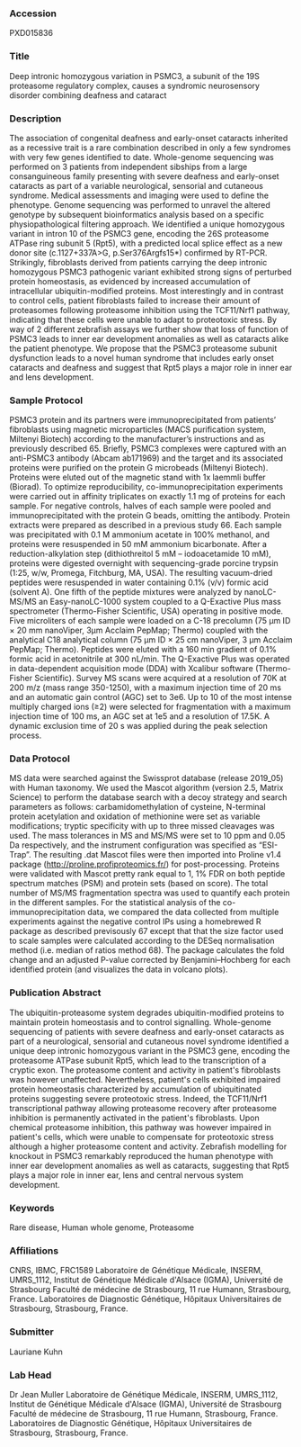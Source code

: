 ### Accession
PXD015836

### Title
Deep intronic homozygous variation in PSMC3, a subunit of the 19S proteasome regulatory complex, causes a syndromic neurosensory disorder combining deafness and cataract

### Description
The association of congenital deafness and early-onset cataracts inherited as a recessive trait is a rare combination described in only a few syndromes with very few genes identified to date. Whole-genome sequencing was performed on 3 patients from independent sibships from a large consanguineous family presenting with severe deafness and early-onset cataracts as part of a variable neurological, sensorial and cutaneous syndrome. Medical assessments and imaging were used to define the phenotype. Genome sequencing was performed to unravel the altered genotype by subsequent bioinformatics analysis based on a specific physiopathological filtering approach. We identified a unique homozygous variant in intron 10 of the PSMC3 gene, encoding the 26S proteasome ATPase ring subunit 5 (Rpt5), with a predicted local splice effect as a new donor site (c.1127+337A>G, p.Ser376Argfs15*) confirmed by RT-PCR. Strikingly, fibroblasts derived from patients carrying the deep intronic homozygous PSMC3 pathogenic variant exhibited strong signs of perturbed protein homeostasis, as evidenced by increased accumulation of intracellular ubiquitin-modified proteins. Most interestingly and in contrast to control cells, patient fibroblasts failed to increase their amount of proteasomes following proteasome inhibition using the TCF11/Nrf1 pathway, indicating that these cells were unable to adapt to proteotoxic stress. By way of 2 different zebrafish assays we further show that loss of function of PSMC3 leads to inner ear development anomalies as well as cataracts alike the patient phenotype. We propose that the PSMC3 proteasome subunit dysfunction leads to a novel human syndrome that includes early onset cataracts and deafness and suggest that Rpt5 plays a major role in inner ear and lens development.

### Sample Protocol
PSMC3 protein and its partners were immunoprecipitated from patients’ fibroblasts using magnetic microparticles (MACS purification system, Miltenyi Biotech) according to the manufacturer’s instructions and as previously described 65. Briefly, PSMC3 complexes were captured with an anti-PSMC3 antibody (Abcam ab171969) and the target and its associated proteins were purified on the protein G microbeads (Miltenyi Biotech). Proteins were eluted out of the magnetic stand with 1x laemmli buffer (Biorad). To optimize reproducibility, co-immunoprecipitation experiments were carried out in affinity triplicates on exactly 1.1 mg of proteins for each sample. For negative controls, halves of each sample were pooled and immunoprecipitated with the protein G beads, omitting the antibody. Protein extracts were prepared as described in a previous study 66. Each sample was precipitated with 0.1 M ammonium acetate in 100% methanol, and proteins were resuspended in 50 mM ammonium bicarbonate. After a reduction-alkylation step (dithiothreitol 5 mM – iodoacetamide 10 mM), proteins were digested overnight with sequencing-grade porcine trypsin (1:25, w/w, Promega, Fitchburg, MA, USA). The resulting vacuum-dried peptides were resuspended in water containing 0.1% (v/v) formic acid (solvent A). One fifth of the peptide mixtures were analyzed by nanoLC-MS/MS an Easy-nanoLC-1000 system coupled to a Q-Exactive Plus mass spectrometer (Thermo-Fisher Scientific, USA) operating in positive mode. Five microliters of each sample were loaded on a C-18 precolumn (75 μm ID × 20 mm nanoViper, 3µm Acclaim PepMap; Thermo) coupled with the analytical C18 analytical column (75 μm ID × 25 cm nanoViper, 3 µm Acclaim PepMap; Thermo). Peptides were eluted with a 160 min gradient of 0.1% formic acid in acetonitrile at 300 nL/min. The Q-Exactive Plus was operated in data-dependent acquisition mode (DDA) with Xcalibur software (Thermo-Fisher Scientific). Survey MS scans were acquired at a resolution of 70K at 200 m/z (mass range 350-1250), with a maximum injection time of 20 ms and an automatic gain control (AGC) set to 3e6. Up to 10 of the most intense multiply charged ions (≥2) were selected for fragmentation with a maximum injection time of 100 ms, an AGC set at 1e5 and a resolution of 17.5K. A dynamic exclusion time of 20 s was applied during the peak selection process.

### Data Protocol
MS data were searched against the Swissprot database (release 2019_05) with Human taxonomy. We used the Mascot algorithm (version 2.5, Matrix Science) to perform the database search with a decoy strategy and search parameters as follows: carbamidomethylation of cysteine, N-terminal protein acetylation and oxidation of methionine were set as variable modifications; tryptic specificity with up to three missed cleavages was used. The mass tolerances in MS and MS/MS were set to 10 ppm and 0.05 Da respectively, and the instrument configuration was specified as “ESI-Trap”. The resulting .dat Mascot files were then imported into Proline v1.4 package (http://proline.profiproteomics.fr/) for post-processing. Proteins were validated with Mascot pretty rank equal to 1, 1% FDR on both peptide spectrum matches (PSM) and protein sets (based on score). The total number of MS/MS fragmentation spectra was used to quantify each protein in the different samples. For the statistical analysis of the co-immunoprecipitation data, we compared the data collected from multiple experiments against the negative control IPs using a homebrewed R package as described previsously 67 except that that the size factor used to scale samples were calculated according to the DESeq normalisation method (i.e. median of ratios method 68). The package calculates the fold change and an adjusted P-value corrected by Benjamini–Hochberg for each identified protein (and visualizes the data in volcano plots).

### Publication Abstract
The ubiquitin-proteasome system degrades ubiquitin-modified proteins to maintain protein homeostasis and to control signalling. Whole-genome sequencing of patients with severe deafness and early-onset cataracts as part of a neurological, sensorial and cutaneous novel syndrome identified a unique deep intronic homozygous variant in the PSMC3 gene, encoding the proteasome ATPase subunit Rpt5, which lead to the transcription of a cryptic exon. The proteasome content and activity in patient's fibroblasts was however unaffected. Nevertheless, patient's cells exhibited impaired protein homeostasis characterized by accumulation of ubiquitinated proteins suggesting severe proteotoxic stress. Indeed, the TCF11/Nrf1 transcriptional pathway allowing proteasome recovery after proteasome inhibition is permanently activated in the patient's fibroblasts. Upon chemical proteasome inhibition, this pathway was however impaired in patient's cells, which were unable to compensate for proteotoxic stress although a higher proteasome content and activity. Zebrafish modelling for knockout in PSMC3 remarkably reproduced the human phenotype with inner ear development anomalies as well as cataracts, suggesting that Rpt5 plays a major role in inner ear, lens and central nervous system development.

### Keywords
Rare disease, Human whole genome, Proteasome

### Affiliations
CNRS, IBMC, FRC1589
Laboratoire de Génétique Médicale, INSERM, UMRS_1112, Institut de Génétique Médicale d'Alsace (IGMA), Université de Strasbourg Faculté de médecine de Strasbourg, 11 rue Humann, Strasbourg, France. Laboratoires de Diagnostic Génétique, Hôpitaux Universitaires de Strasbourg, Strasbourg, France.

### Submitter
Lauriane Kuhn

### Lab Head
Dr Jean Muller
Laboratoire de Génétique Médicale, INSERM, UMRS_1112, Institut de Génétique Médicale d'Alsace (IGMA), Université de Strasbourg Faculté de médecine de Strasbourg, 11 rue Humann, Strasbourg, France. Laboratoires de Diagnostic Génétique, Hôpitaux Universitaires de Strasbourg, Strasbourg, France.



